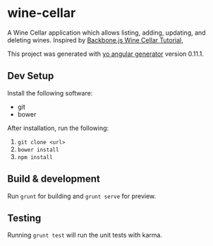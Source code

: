 # wine-cellar

A Wine Cellar application which allows listing, adding, updating, and deleting wines. Inspired by [Backbone.js Wine Cellar Tutorial](http://coenraets.org/blog/2011/12/backbone-js-wine-cellar-tutorial-part-1-getting-started/), 

This project was generated with [yo angular generator](https://github.com/yeoman/generator-angular)
version 0.11.1.

## Dev Setup

Install the following software:

* git
* bower

After installation, run the following: 

1. `git clone <url>`
2. `bower install`
3. `npm install`

## Build & development

Run `grunt` for building and `grunt serve` for preview.

## Testing

Running `grunt test` will run the unit tests with karma.
